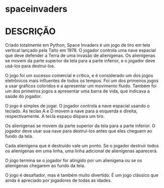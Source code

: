 # spaceinvaders

# DESCRIÇÃO
Criado totalmente em Python, Space Invaders é um jogo de tiro em tela vertical lançado pela Taito em 1978. O jogador controla uma nave espacial que deve defender a Terra de uma invasão de alienígenas. Os alienígenas se movem da parte superior da tela para a parte inferior, e o jogador deve usá-los para destruí-los.

O jogo foi um sucesso comercial e crítico, e é considerado um dos jogos eletrônicos mais influentes de todos os tempos. Foi um dos primeiros jogos a usar gráficos coloridos e a apresentar um movimento fluido. Também foi um dos primeiros jogos a apresentar uma barra de vida, que indicava a saúde do jogador.

O jogo é simples de jogar. O jogador controla a nave espacial usando o teclado. As teclas A e D movem a nave para a esquerda e direita, respectivamente. A tecla espaço dispara um tiro.

Os alienígenas se movem da parte superior da tela para a parte inferior. O jogador deve usar sua nave para destruí-los antes que eles cheguem ao fundo da tela.

Cada alienígena que é destruído vale um ponto. Se o jogador destruir todos os alienígenas em uma linha, uma linha adicional de alienígenas aparecerá.

O jogo termina se o jogador for atingido por um alienígena ou se os alienígenas chegarem ao fundo da tela.

O jogo é desafiador, mas é também muito divertido. É um jogo clássico que ainda é apreciado por jogadores de todas as idades.
